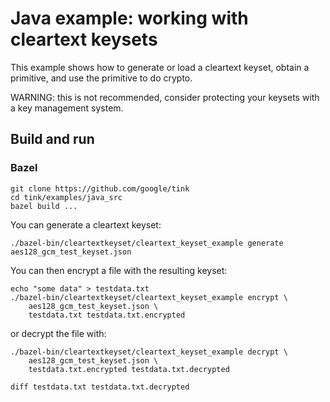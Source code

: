 # Java example: working with cleartext keysets

This example shows how to generate or load a cleartext keyset, obtain a
primitive, and use the primitive to do crypto.

WARNING: this is not recommended, consider protecting your keysets with a key
management system.

## Build and run

### Bazel

```shell
git clone https://github.com/google/tink
cd tink/examples/java_src
bazel build ...
```

You can generate a cleartext keyset:

```shell
./bazel-bin/cleartextkeyset/cleartext_keyset_example generate aes128_gcm_test_keyset.json
```

You can then encrypt a file with the resulting keyset:

```shell
echo "some data" > testdata.txt
./bazel-bin/cleartextkeyset/cleartext_keyset_example encrypt \
    aes128_gcm_test_keyset.json \
    testdata.txt testdata.txt.encrypted
```

or decrypt the file with:

```shell
./bazel-bin/cleartextkeyset/cleartext_keyset_example decrypt \
    aes128_gcm_test_keyset.json \
    testdata.txt.encrypted testdata.txt.decrypted

diff testdata.txt testdata.txt.decrypted
```
